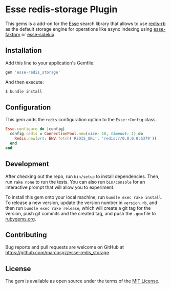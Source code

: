 # Esse redis-storage Plugin

<!-- Extends the [esse](https://github.com/marcosgz/esse) search to use [redis-storage](https://github.com/rails/redis-storage) as the default template engine. -->

This gems is a add-on for the [Esse](https://github.com/marcosgz/esse) search library that allows to use [redis-rb](https://github.com/redis/redis-rb) as the default storage engine for operations like async indexing using [esse-faktory](https://github.com/marcosgz/esse-faktory) or [esse-sidekiq](https://github.com/marcosgz/esse-sidekiq).

## Installation

Add this line to your application's Gemfile:

```ruby
gem 'esse-redis_storage'
```

And then execute:

```bash
$ bundle install
```

## Configuration

This gem adds the `redis` configuration option to the `Esse::Config` class.

```ruby
Esse.configure do |config|
  config.redis = ConnectionPool.new(size: 10, timeout: 1) do
    Redis.new(url: ENV.fetch('REDIS_URL', 'redis://0.0.0.0:6379'))
  end
end
```

## Development

After checking out the repo, run `bin/setup` to install dependencies. Then, run `rake none` to run the tests. You can also run `bin/console` for an interactive prompt that will allow you to experiment.

To install this gem onto your local machine, run `bundle exec rake install`. To release a new version, update the version number in `version.rb`, and then run `bundle exec rake release`, which will create a git tag for the version, push git commits and the created tag, and push the `.gem` file to [rubygems.org](https://rubygems.org).

## Contributing

Bug reports and pull requests are welcome on GitHub at https://github.com/marcosgz/esse-redis_storage.

## License

The gem is available as open source under the terms of the [MIT License](https://opensource.org/licenses/MIT).
